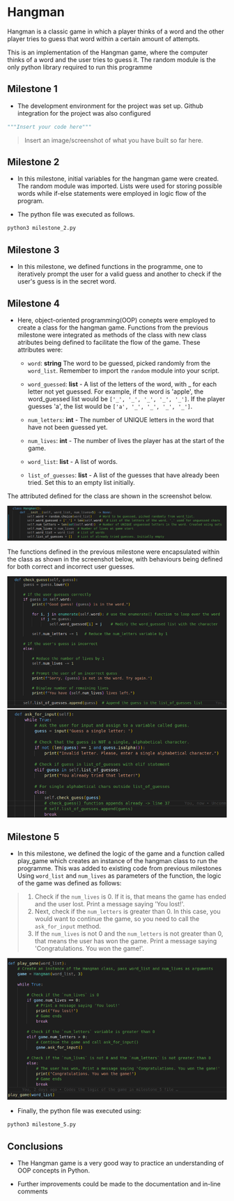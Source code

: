 # Hangman
Hangman is a classic game in which a player thinks of a word and the other player tries to guess that word within a certain amount of attempts.

This is an implementation of the Hangman game, where the computer thinks of a word and the user tries to guess it. 
The random module is the only python library required to run this programme

## Milestone 1

- The development environment for the project was set up. Github integration for the project was also configured
  
```python
"""Insert your code here"""
```

> Insert an image/screenshot of what you have built so far here.

## Milestone 2

- In this milestone, initial variables for the hangman game were created. The random module was imported. Lists were used for storing possible words while if-else statements were employed in logic flow of the program.

- The python file was executed as follows.

```bash
python3 milestone_2.py
```
## Milestone 3

- In this milestone, we defined functions in the programme, one to iteratively prompt the user for a valid guess and another to check if the user's guess is in the secret word. 

## Milestone 4

- Here, object-oriented programming(OOP) conepts were employed to create a class for the hangman game. Functions from the previous milestone were integrated as methods of the class with new class atributes being defined to facilitate the flow of the game. These attributes were:

    - `word`: **string** The word to be guessed, picked randomly from the `word_list`. Remember to import the `random` module into your script.

    - `word_guessed`: **list** - A list of the letters of the word, with _ for each letter not yet guessed. For example, if the word is 'apple', the word_guessed list would be `['_', '_', '_', '_', '_']`. If the player guesses 'a', the list would be `['a', '_', '_', '_', '_']`.

    - `num_letters`: **int** - The number of UNIQUE letters in the word that have not been guessed yet.

    - `num_lives`: **int** - The number of lives the player has at the start of the game.

    - `word_list`: **list** - A list of words.

    - `list_of_guesses`: **list** - A list of the guesses that have already been tried. Set this to an empty list initially.



The attributed defined for the class are shown in the screenshot below.

 ![alt text](Screenshots/ClassAttributes.png)

The functions defined in the previous milestone were encapsulated within the class as shown in the screenshot below, with behaviours being defined for both correct and incorrect user guesses.

![Screenshot](Screenshots/ClassMethods1.png)
![Screenshot](Screenshots/ClassMethods2.png)


## Milestone 5

- In this milestone, we defined the logic of the game and a function called play_game which creates an instance of the hangman class to run the programme. This was added to existing code from previous milestones
Using `word_list` and `num_lives` as parameters of the function, the logic of the game was defined as follows:

>   1. Check if the `num_lives` is 0. If it is, that means the game has ended and the user lost. Print a message saying 'You lost!'.
>   2. Next, check if the `num_letters` is greater than 0. In this case, you would want to continue the game, so you need to call the `ask_for_input` method. 
>   3. If the `num_lives` is not 0 and the `num_letters` is not greater than 0, that means the user has won the game. Print a message saying 'Congratulations. You won the game!'.

![Screenshot](Screenshots/GameLogic.png)

- Finally, the python file was executed using:

```bash
python3 milestone_5.py
```

## Conclusions

- The Hangman game is a very good way to practice an understanding of OOP concepts in Python. 

- Further improvements could be made to the documentation and in-line comments